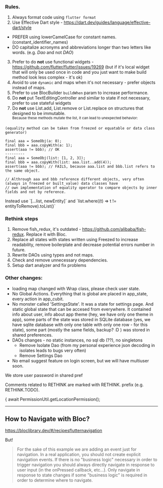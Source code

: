 ### Rules.

1. Always format code using `flutter format`
2. Use Effective Dart style - https://dart.dev/guides/language/effective-dart/style
* PREFER using lowerCamelCase for constant names. (constant_identifier_names)
* DO capitalize acronyms and abbreviations longer than two letters like words. (e.g. *Dao* and not *DAO*)
3. Prefer to do **not** use functional widgets - https://github.com/flutter/flutter/issues/19269 (but if it's local widget that will only be used once in code and you just want to make build method look less complex - it's ok)
4. Avoid to use `dynamic` and maps when it's not necessary - prefer objects instead of maps. 
5. Prefer to use BlocBuilder `buildWhen` param to increase performance.
6. Do **not** put TextEditingController and similar to state if not necessary, prefer to use stateful widgets 
7. Do **not** use List.add, List.remove or List.replace on structures that designed to be immutable.  
<sup>Because these methods mutate the list, it can lead to unexpected behavior:
```
(equality method can be taken from freezed or equatable or data class generator)

final aaa = SomeObj(a: 0);
final bbb = aaa.copyWith(a: 1);
assert(aaa != bbb); // OK
---------
final aaa = SomeObj(list: [1, 2, 3]);
final bbb = aaa.copyWith(list: aaa.list..add(4));
assert(aaa != bbb); // FAILS, because aaa.list and bbb.list refers to the same object. 

// Althrough aaa and bbb reference different objects, very often (always in freezed or built_value) data classes have 
// own implementation of equality operator to compare objects by inner fields and not by reference.
```
</sup>  
Instead use `[...list, newEntity]` and `list.where((t) => t != entityToRemove).toList()`



### Rethink steps

1. Remove fish_redux, it's outdated - https://github.com/alibaba/fish-redux. Replace it with Bloc.
2. Replace all states with states written using Freezed to increase readability, remove boilerplate and decrease potential errors number in future. 
3. Rewrite DAOs using types and not maps.
4. Check and remove unnecessary dependencies.
5. Setup dart analyzer and fix problems

### Other changes:
* loading map changed with Wrap<T> class, please check user state.
* No Global Actions. Everything that is global are placed in app_state, every action in app_cubit.
* No monster called 'SettingsState'. It was a state for settings page. And static global state that can be accesed from everywhere. It contained info about user, info about app theme (hey, we have only one theme in app), some parts of the state was stored in SQLite database (yes, we have sqlite database with only one table with only one row - for this state), some part (mostly the same fields, backup? :D ) was stored in shared preferences. 
* DAOs changes - no static instances, no sql db (??), no singletons
  * Remove Isolate Dao (from my personal experience json decoding in isolates leads to bugs very often)
  * Remove Settings Dao 
* No email suggest feature on login screen, but we will have multiuser soon.

We store user password in shared pref

Comments related to RETHINK are marked with RETHINK. prefix (e.g. RETHINK.TODO).

{
      await PermissionUtil.getLocationPermission();

----------------------------------------------------

## How to Navigate with Bloc?

https://bloclibrary.dev/#/recipesflutternavigation

But!

> For the sake of this example we are adding an event just for navigation. In a real application, you should not create explicit navigation events. If there is no "business logic" necessary in order to trigger navigation you should always directly navigate in response to user input (in the onPressed callback, etc...). Only navigate in response to state changes if some "business logic" is required in order to determine where to navigate.